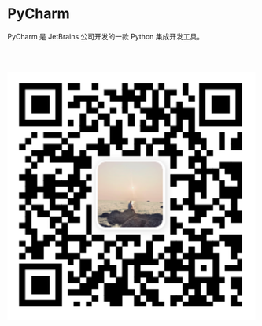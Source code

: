 # PyCharm

PyCharm 是 JetBrains 公司开发的一款 Python 集成开发工具。

<br><br>

<p align="center"><img src="manual-pycharm.svg"></p>
